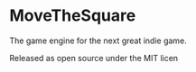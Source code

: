MoveTheSquare
=============

The game engine for the next great indie game.

Released as open source under the MIT licen